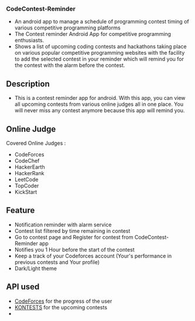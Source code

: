 ### CodeContest-Reminder
- An android app to manage a schedule of programming contest timing of various competitive programming platforms 
- The Contest reminder Android App for competitive programming enthusiasts. 
- Shows a list of upcoming coding contests and hackathons taking place on various popular competitive programming websites with the facility to add the selected contest in your reminder
which will remind you for the contest with the alarm before the contest. 


## Description
- This is a contest reminder app for android. With this app, you can view all upcoming contests from various online judges all in one place. 
You will never miss any contest anymore because this app will remind you.

## Online Judge
Covered Online Judges : 
- CodeForces
- CodeChef
- HackerEarth
- HackerRank
- LeetCode
- TopCoder
- KickStart

## Feature 
- Notification reminder with alarm service
- Contest list filtered by time remaining in contest
- Go to contest page and Register for contest from CodeContest-Reminder app
- Notifies you 1 Hour before the start of the contest
- Keep a track of your Codeforces account (Your's performance in previous contests and Your profile)
- Dark/Light theme


## API used
- [CodeForces](https://codeforces.com/) for the progress of the user
- [KONTESTS](https://kontests.net/) for the upcoming contests
- 
